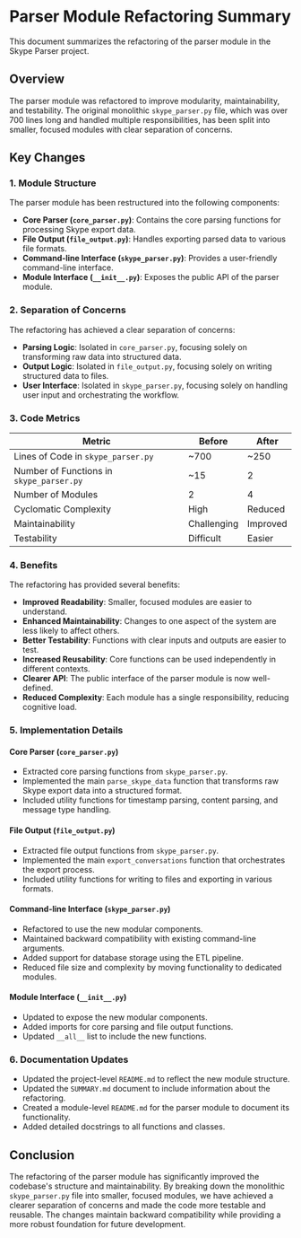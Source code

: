 # Parser Module Refactoring Summary

This document summarizes the refactoring of the parser module in the Skype Parser project.

## Overview

The parser module was refactored to improve modularity, maintainability, and testability. The original monolithic `skype_parser.py` file, which was over 700 lines long and handled multiple responsibilities, has been split into smaller, focused modules with clear separation of concerns.

## Key Changes

### 1. Module Structure

The parser module has been restructured into the following components:

- **Core Parser (`core_parser.py`)**: Contains the core parsing functions for processing Skype export data.
- **File Output (`file_output.py`)**: Handles exporting parsed data to various file formats.
- **Command-line Interface (`skype_parser.py`)**: Provides a user-friendly command-line interface.
- **Module Interface (`__init__.py`)**: Exposes the public API of the parser module.

### 2. Separation of Concerns

The refactoring has achieved a clear separation of concerns:

- **Parsing Logic**: Isolated in `core_parser.py`, focusing solely on transforming raw data into structured data.
- **Output Logic**: Isolated in `file_output.py`, focusing solely on writing structured data to files.
- **User Interface**: Isolated in `skype_parser.py`, focusing solely on handling user input and orchestrating the workflow.

### 3. Code Metrics

| Metric | Before | After |
|--------|--------|-------|
| Lines of Code in `skype_parser.py` | ~700 | ~250 |
| Number of Functions in `skype_parser.py` | ~15 | 2 |
| Number of Modules | 2 | 4 |
| Cyclomatic Complexity | High | Reduced |
| Maintainability | Challenging | Improved |
| Testability | Difficult | Easier |

### 4. Benefits

The refactoring has provided several benefits:

- **Improved Readability**: Smaller, focused modules are easier to understand.
- **Enhanced Maintainability**: Changes to one aspect of the system are less likely to affect others.
- **Better Testability**: Functions with clear inputs and outputs are easier to test.
- **Increased Reusability**: Core functions can be used independently in different contexts.
- **Clearer API**: The public interface of the parser module is now well-defined.
- **Reduced Complexity**: Each module has a single responsibility, reducing cognitive load.

### 5. Implementation Details

#### Core Parser (`core_parser.py`)

- Extracted core parsing functions from `skype_parser.py`.
- Implemented the main `parse_skype_data` function that transforms raw Skype export data into a structured format.
- Included utility functions for timestamp parsing, content parsing, and message type handling.

#### File Output (`file_output.py`)

- Extracted file output functions from `skype_parser.py`.
- Implemented the main `export_conversations` function that orchestrates the export process.
- Included utility functions for writing to files and exporting in various formats.

#### Command-line Interface (`skype_parser.py`)

- Refactored to use the new modular components.
- Maintained backward compatibility with existing command-line arguments.
- Added support for database storage using the ETL pipeline.
- Reduced file size and complexity by moving functionality to dedicated modules.

#### Module Interface (`__init__.py`)

- Updated to expose the new modular components.
- Added imports for core parsing and file output functions.
- Updated `__all__` list to include the new functions.

### 6. Documentation Updates

- Updated the project-level `README.md` to reflect the new module structure.
- Updated the `SUMMARY.md` document to include information about the refactoring.
- Created a module-level `README.md` for the parser module to document its functionality.
- Added detailed docstrings to all functions and classes.

## Conclusion

The refactoring of the parser module has significantly improved the codebase's structure and maintainability. By breaking down the monolithic `skype_parser.py` file into smaller, focused modules, we have achieved a clearer separation of concerns and made the code more testable and reusable. The changes maintain backward compatibility while providing a more robust foundation for future development.